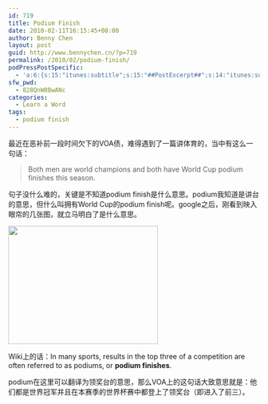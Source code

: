 ```yaml
---
id: 719
title: Podium Finish
date: 2010-02-11T16:15:45+08:00
author: Benny Chen
layout: post
guid: http://www.bennychen.cn/?p=719
permalink: /2010/02/podium-finish/
podPressPostSpecific:
  - 'a:6:{s:15:"itunes:subtitle";s:15:"##PostExcerpt##";s:14:"itunes:summary";s:15:"##PostExcerpt##";s:15:"itunes:keywords";s:17:"##WordPressCats##";s:13:"itunes:author";s:10:"##Global##";s:15:"itunes:explicit";s:7:"Default";s:12:"itunes:block";s:7:"Default";}'
sfw_pwd:
  - 828QnW8BwANc
categories:
  - Learn a Word
tags:
  - podium finish
---
```

最近在恶补前一段时间欠下的VOA债，难得遇到了一篇讲体育的，当中有这么一句话：

> Both men are world champions and both have World Cup podium finishes this season.

句子没什么难的，关键是不知道podium finish是什么意思。podium我知道是讲台的意思，但什么叫拥有World Cup的podium finish呢。google之后，刚看到映入眼帘的几张图，就立马明白了是什么意思。

<a href="http://www.bennychen.cn/wp-content/uploads/2010/02/on-the-podium.jpg" class="highslide-image" onclick="return hs.expand(this);"><img class="aligncenter size-medium wp-image-720" title="podium finish" src="http://www.bennychen.cn/wp-content/uploads/2010/02/on-the-podium-300x237.jpg" alt="" width="300" height="237" srcset="http://www.bennychen.cn/wp-content/uploads/2010/02/on-the-podium-300x237.jpg 300w, http://www.bennychen.cn/wp-content/uploads/2010/02/on-the-podium-379x300.jpg 379w, http://www.bennychen.cn/wp-content/uploads/2010/02/on-the-podium.jpg 1000w" sizes="(max-width: 300px) 100vw, 300px" /></a>

Wiki上的话：In many sports, results in the top three of a competition are often referred to as podiums, or **podium finishes**.

podium在这里可以翻译为领奖台的意思，那么VOA上的这句话大致意思就是：他们都是世界冠军并且在本赛季的世界杯赛中都登上了领奖台（即进入了前三）。